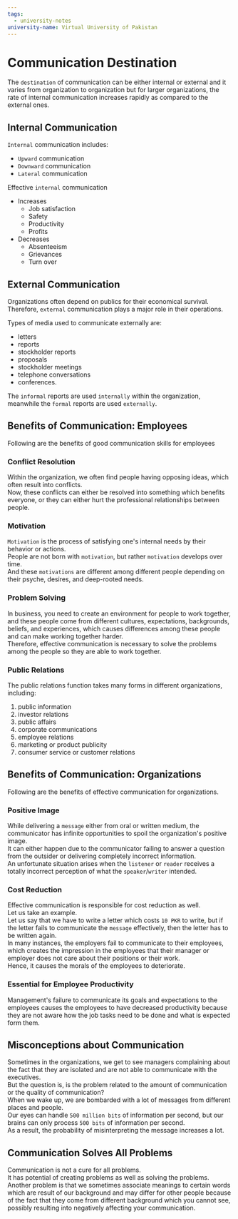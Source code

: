 ```yaml
---
tags:
  - university-notes
university-name: Virtual University of Pakistan
---
```


# Communication Destination
The `destination` of communication can be either internal or external and it varies from organization to organization but for larger organizations, the rate of internal communication increases rapidly as compared to the external ones.

## Internal Communication
`Internal` communication includes:

- `Upward` communication
- `Downward` communication
- `Lateral` communication

Effective `internal` communication
- Increases
	- Job satisfaction
	- Safety
	- Productivity
	- Profits
- Decreases
	- Absenteeism
	- Grievances
	- Turn over

## External Communication
Organizations often depend on publics for their economical survival.  
Therefore, `external` communication plays a major role in their operations.

Types of media used to communicate externally are:

- letters
- reports
- stockholder reports
- proposals
- stockholder meetings
- telephone conversations
- conferences.

The `informal` reports are used `internally` within the organization, meanwhile the `formal` reports are used `externally`.

## Benefits of Communication: Employees
Following are the benefits of good communication skills for employees

### Conflict Resolution
Within the organization, we often find people having opposing ideas, which often result into conflicts.  
Now, these conflicts can either be resolved into something which benefits everyone, or they can either hurt the professional relationships between people.

### Motivation
`Motivation` is the process of satisfying one's internal needs by their behavior or actions.  
People are not born with `motivation`, but rather `motivation` develops over time.  
And these `motivations` are different among different people depending on their psyche, desires, and deep-rooted needs.

### Problem Solving
In business, you need to create an environment for people to work together, and these people come from different cultures, expectations, backgrounds, beliefs, and experiences, which causes differences among these people and can make working together harder.  
Therefore, effective communication is necessary to solve the problems among the people so they are able to work together.

### Public Relations
The public relations function takes many forms in different organizations, including:

1. public information
2. investor relations
3. public affairs
4. corporate communications
5. employee relations
6. marketing or product publicity
7. consumer service or customer relations

## Benefits of Communication: Organizations
Following are the benefits of effective communication for organizations.

### Positive Image
While delivering a `message` either from oral or written medium, the communicator has infinite opportunities to spoil the organization's positive image.  
It can either happen due to the communicator failing to answer a question from the outsider or delivering completely incorrect information.  
An unfortunate situation arises when the `listener` or `reader` receives a totally incorrect perception of what the `speaker`/`writer` intended.

### Cost Reduction
Effective communication is responsible for cost reduction as well.  
Let us take an example.  
Let us say that we have to write a letter which costs `10 PKR` to write, but if the letter fails to communicate the `message` effectively, then the letter has to be written again.  
In many instances, the employers fail to communicate to their employees, which creates the impression in the employees that their manager or employer does not care about their positions or their work.  
Hence, it causes the morals of the employees to deteriorate.

### Essential for Employee Productivity
Management's failure to communicate its goals and expectations to the employees causes the employees to have decreased productivity because they are not aware how the job tasks need to be done and what is expected form them.

## Misconceptions about Communication
Sometimes in the organizations, we get to see managers complaining about the fact that they are isolated and are not able to communicate with the executives.  
But the question is, is the problem related to the amount of communication or the quality of communication?  
When we wake up, we are bombarded with a lot of messages from different places and people.  
Our eyes can handle `500 million bits` of information per second, but our brains can only process `500 bits` of information per second.  
As a result, the probability of misinterpreting the message increases a lot.

## Communication Solves All Problems
Communication is not a cure for all problems.  
It has potential of creating problems as well as solving the problems.  
Another problem is that we sometimes associate meanings to certain words which are result of our background and may differ for other people because of the fact that they come from different background which you cannot see, possibly resulting into negatively affecting your communication.
